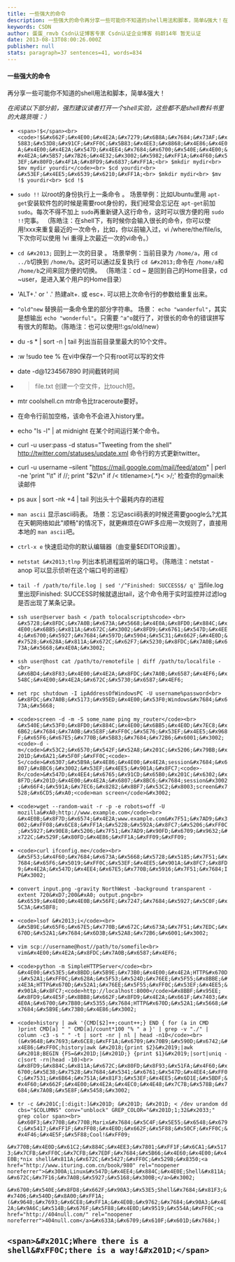 ```yaml
---
title: 一些强大的命令
description: 一些强大的命令再分享一些可能你不知道的shell用法和脚本，简单&强大！在阅读以下部分前，强烈建议读者打开一个shell实验，这些都不是shell教科书里的大路货哦：）!$!$是一个特殊的环境变量，它代表了上一个命令的最后一个字符串。如：你可能会这样：$mkdir mydir$mv mydir yourdir$cd yourdir可以改成：$mkdi
keywords: CSDN
author: 蛋蛋_rmvb Csdn认证博客专家 Csdn认证企业博客 码龄14年 暂无认证
date: 2013-08-13T08:00:26.000Z
publisher: null
stats: paragraph=37 sentences=41, words=834
---
```

#### 一些强大的命令

再分享一些可能你不知道的shell用法和脚本，简单&强大！

_在阅读以下部分前，强烈建议读者打开一个shell实验，这些都不是shell教科书里的大路货哦：）_

* `<span>!$</span><br> <code>!$&#x662F;&#x4E00;&#x4E2A;&#x7279;&#x6B8A;&#x7684;&#x73AF;&#x5883;&#x53D8;&#x91CF;&#xFF0C;&#x5B83;&#x4EE3;&#x8868;&#x4E86;&#x4E0A;&#x4E00;&#x4E2A;&#x547D;&#x4EE4;&#x7684;&#x6700;&#x540E;&#x4E00;&#x4E2A;&#x5B57;&#x7B26;&#x4E32;&#x3002;&#x5982;&#xFF1A;&#x4F60;&#x53EF;&#x80FD;&#x4F1A;&#x8FD9;&#x6837;&#xFF1A;<br> $mkdir mydir<br> $mv mydir yourdir</code><br> $cd yourdir<br> &#x53EF;&#x4EE5;&#x6539;&#x6210;&#xFF1A;<br> $mkdir mydir<br> $mv !$ yourdir<br> $cd !$`

* `sudo !!`
以root的身份执行上一条命令 。
场景举例：比如Ubuntu里用 `apt-get`安装软件包的时候是需要root身份的，我们经常会忘记在 `apt-get`前加 `sudo`。每次不得不加上 `sudo`再重新键入这行命令，这时可以很方便的用 `sudo !!`完事。
（陈皓注：在shell下，有时候你会输入很长的命令，你可以使用!xxx来重复最近的一次命令，比如，你以前输入过，vi /where/the/file/is, 下次你可以使用 !vi 重得上次最近一次的vi命令。）

* `cd &#x2013;`
回到上一次的目录 。
场景举例：当前目录为 `/home/a`，用 `cd ../b`切换到 `/home/b`。这时可以通过反复执行 `cd &#x2013;`命令在 `/home/a`和 `/home/b`之间来回方便的切换。
（陈皓注：cd ~ 是回到自己的Home目录，cd ~user，是进入某个用户的Home目录）

* 'ALT+.' or ' .'
热建alt+. 或 esc+. 可以把上次命令行的参数给重复出来。

* `^old^new`
替换前一条命令里的部分字符串。
场景： `echo "wanderful"`，其实是想输出 `echo "wonderful"`。只需要 `^a^o`就行了，对很长的命令的错误拼写有很大的帮助。（陈皓注：也可以使用!!:gs/old/new）

* du -s * | sort -n | tail
列出当前目录里最大的10个文件。

* :w !sudo tee %
在vi中保存一个只有root可以写的文件

* date -d@1234567890
时间截转时间

* > file.txt
创建一个空文件，比touch短。

* mtr coolshell.cn
mtr命令比traceroute要好。

* 在命令行前加空格，该命令不会进入history里。

* echo "ls -l" | at midnight
在某个时间运行某个命令。

* curl -u user:pass -d status="Tweeting from the shell" http://twitter.com/statuses/update.xml
命令行的方式更新twitter。

* curl -u username –silent "https://mail.google.com/mail/feed/atom" | perl -ne 'print "\t" if //; print "$2\n" if /< titlename>(.*)< >/;'
检查你的gmail未读邮件

* ps aux | sort -nk +4 | tail
列出头十个最耗内存的进程

* `man ascii`
显示ascii码表。
场景：忘记ascii码表的时候还需要google么?尤其在天朝网络如此"顺畅"的情况下，就更麻烦在GWF多应用一次规则了，直接用本地的 `man ascii`吧。

* `ctrl-x e`
快速启动你的默认编辑器（由变量$EDITOR设置）。

* `netstat &#x2013;tlnp`
列出本机进程监听的端口号。（陈皓注：netstat -anop 可以显示侦听在这个端口号的进程）

* `tail -f /path/to/file.log | sed '/^Finished: SUCCESS$/ q'`
当file.log里出现Finished: SUCCESS时候就退出tail，这个命令用于实时监控并过滤log是否出现了某条记录。

* `ssh user@server bash < /path tolocalscriptshcode>` `<br> &#x5728;&#x8FDC;&#x7A0B;&#x673A;&#x5668;&#x4E0A;&#x8FD0;&#x884C;&#x4E00;&#x6BB5;&#x811A;&#x672C;&#x3002;&#x8FD9;&#x6761;&#x547D;&#x4EE4;&#x6700;&#x5927;&#x7684;&#x597D;&#x5904;&#x5C31;&#x662F;&#x4E0D;&#x7528;&#x628A;&#x811A;&#x672C;&#x62F7;&#x5230;&#x8FDC;&#x7A0B;&#x673A;&#x5668;&#x4E0A;&#x3002;`

* `ssh user@host cat /path/to/remotefile | diff /path/to/localfile -<br> &#x6BD4;&#x8F83;&#x4E00;&#x4E2A;&#x8FDC;&#x7A0B;&#x6587;&#x4EF6;&#x548C;&#x4E00;&#x4E2A;&#x672C;&#x5730;&#x6587;&#x4EF6;`

* `net rpc shutdown -I ipAddressOfWindowsPC -U username%password<br> &#x8FDC;&#x7A0B;&#x5173;&#x95ED;&#x4E00;&#x53F0;Windows&#x7684;&#x673A;&#x5668;`

* `<code>screen -d -m -S some_name ping my_router</code><br> &#x540E;&#x53F0;&#x8FD0;&#x884C;&#x4E00;&#x6BB5;&#x4E0D;&#x7EC8;&#x6B62;&#x7684;&#x7A0B;&#x5E8F;&#xFF0C;&#x5E76;&#x53EF;&#x4EE5;&#x968F;&#x65F6;&#x67E5;&#x770B;&#x5B83;&#x7684;&#x72B6;&#x6001;&#x3002;<code>-d -m</code>&#x53C2;&#x6570;&#x542F;&#x52A8;&#x201C;&#x5206;&#x79BB;&#x201D;&#x6A21;&#x5F0F;&#xFF0C;<code>-S</code>&#x6307;&#x5B9A;&#x4E86;&#x4E00;&#x4E2A;session&#x7684;&#x6807;&#x8BC6;&#x3002;&#x53EF;&#x4EE5;&#x901A;&#x8FC7;<code>-R</code>&#x547D;&#x4EE4;&#x6765;&#x91CD;&#x65B0;&#x201C;&#x6302;&#x8F7D;&#x201D;&#x4E00;&#x4E2A;&#x6807;&#x8BC6;&#x7684;session&#x3002;&#x66F4;&#x591A;&#x7EC6;&#x8282;&#x8BF7;&#x53C2;&#x8003;screen&#x7528;&#x6CD5;&#xA0;<code>man screen</code>&#x3002;`

* `<code>wget --random-wait -r -p -e robots=off -U mozilla&#xA0;http://www.example.com</code><br> &#x4E0B;&#x8F7D;&#x6574;&#x4E2A;www.example.com&#x7F51;&#x7AD9;&#x3002;&#xFF08;&#x6CE8;&#xFF1A;&#x522B;&#x592A;&#x8FC7;&#x5206;&#xFF0C;&#x5927;&#x90E8;&#x5206;&#x7F51;&#x7AD9;&#x90FD;&#x6709;&#x9632;&#x722C;&#x529F;&#x80FD;&#x4E86;&#xFF1A;&#xFF09;&#xFF09;`

* `<code>curl ifconfig.me</code><br> &#x5F53;&#x4F60;&#x7684;&#x673A;&#x5668;&#x5728;&#x5185;&#x7F51;&#x7684;&#x65F6;&#x5019;&#xFF0C;&#x53EF;&#x4EE5;&#x901A;&#x8FC7;&#x8FD9;&#x4E2A;&#x547D;&#x4EE4;&#x67E5;&#x770B;&#x5916;&#x7F51;&#x7684;IP&#x3002;`

* `convert input.png -gravity NorthWest -background transparent -extent 720&#xD7;200&#xA0; output.png<br> &#x6539;&#x4E00;&#x4E0B;&#x56FE;&#x7247;&#x7684;&#x5927;&#x5C0F;&#x5C3A;&#x5BF8;`

* `<code>lsof &#x2013;i</code><br> &#x5B9E;&#x65F6;&#x67E5;&#x770B;&#x672C;&#x673A;&#x7F51;&#x7EDC;&#x670D;&#x52A1;&#x7684;&#x6D3B;&#x52A8;&#x72B6;&#x6001;&#x3002;`

* `vim scp://username@host//path/to/somefile<br> vim&#x4E00;&#x4E2A;&#x8FDC;&#x7A0B;&#x6587;&#x4EF6;`

* `<code>python -m SimpleHTTPServer</code><br> &#x4E00;&#x53E5;&#x8BDD;&#x5B9E;&#x73B0;&#x4E00;&#x4E2A;HTTP&#x670D;&#x52A1;&#xFF0C;&#x628A;&#x5F53;&#x524D;&#x76EE;&#x5F55;&#x8BBE;&#x4E3A;HTTP&#x670D;&#x52A1;&#x76EE;&#x5F55;&#xFF0C;&#x53EF;&#x4EE5;&#x901A;&#x8FC7;<code>http://localhost:8000</code>&#x8BBF;&#x95EE; &#x8FD9;&#x4E5F;&#x8BB8;&#x662F;&#x8FD9;&#x4E2A;&#x661F;&#x7403;&#x4E0A;&#x6700;&#x7B80;&#x5355;&#x7684;HTTP&#x670D;&#x52A1;&#x5668;&#x7684;&#x5B9E;&#x73B0;&#x4E86;&#x3002;`

* `<code>history | awk '{CMD[$2]++;count++;} END { for (a in CMD )print CMD[a] " " CMD[a]/count*100 "% " a }' | grep -v "./" | column -c3 -s " " -t | sort -nr | nl | head -n10</code><br> (&#x9648;&#x7693;&#x6CE8;&#xFF1A;&#x6709;&#x70B9;&#x590D;&#x6742;&#x4E86;&#xFF0C;history|awk &#x2018;{print $2}&#x2019;|awk &#x2018;BEGIN {FS=&#x201D;|&#x201D;} {print $1}&#x2019;|sort|uniq -c|sort -rn|head -10)<br> &#x8FD9;&#x884C;&#x811A;&#x672C;&#x80FD;&#x8F93;&#x51FA;&#x4F60;&#x6700;&#x5E38;&#x7528;&#x7684;&#x5341;&#x6761;&#x547D;&#x4EE4;&#xFF0C;&#x7531;&#x6B64;&#x751A;&#x81F3;&#x53EF;&#x4EE5;&#x6D1E;&#x5BDF;&#x4F60;&#x662F;&#x4E00;&#x4E2A;&#x4EC0;&#x4E48;&#x7C7B;&#x578B;&#x7684;&#x7A0B;&#x5E8F;&#x5458;&#x3002;`

* `tr -c &#x201C;[:digit:]&#x201D; &#x201D; &#x201D; < /dev urandom dd cbs="$COLUMNS" conv="unblock" GREP_COLOR="&#x201D;1;32&#x2033;" grep color span><br> &#x60F3;&#x770B;&#x770B;Marix&#x7684;&#x5C4F;&#x5E55;&#x6548;&#x679C;&#x5417;&#xFF1F;&#xFF08;&#x4E0D;&#x662F;&#x5F88;&#x50CF;&#xFF0C;&#x4F46;&#x4E5F;&#x5F88;Cool!&#xFF09;`

`&#x770B;&#x4E0D;&#x61C2;&#x884C;&#x4EE3;&#x7801;&#xFF1F;&#x6CA1;&#x5173;&#x7CFB;&#xFF0C;&#x7CFB;&#x7EDF;&#x7684;&#x5B66;&#x4E60;&#x4E00;&#x4E0B;*nix shell&#x811A;&#x672C;&#x5427;&#xFF0C;&#x529B;&#x8350;<a href="http://www.ituring.com.cn/book/980" rel="noopener noreferrer">&#x300A;Linux&#x547D;&#x4EE4;&#x884C;&#x4E0E;Shell&#x811A;&#x672C;&#x7F16;&#x7A0B;&#x5927;&#x5168;&#x300B;</a>&#x3002;`

`&#x6700;&#x540E;&#x8FD8;&#x662F;&#x90A3;&#x53E5;Shell&#x7684;&#x81F3;&#x7406;&#x540D;&#x8A00;&#xFF1A;(&#x9648;&#x7693;&#x6CE8;&#xFF1A;&#x4E0B;&#x9762;&#x7684;&#x90A3;&#x4E2A;&#x9A6C;&#x514B;&#x676F;&#x5F88;&#x4E0D;&#x9519;&#x554A;&#xFF0C;<a href="http://404null.com/" rel="noopener noreferrer">404null.com</a>&#x633A;&#x6709;&#x610F;&#x601D;&#x7684;)`

## `<span>&#x201C;Where there is a shell&#xFF0C;there is a way!&#x201D;</span>`
